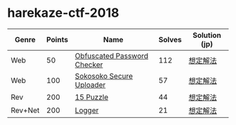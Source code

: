 # harekaze-ctf-2018

|Genre|Points|Name|Solves|Solution (jp)|
|---|---|---|---|---|
|Web|50|[Obfuscated Password Checker](ObfuscatedPasswordChecker/)|112|[想定解法](https://st98.github.io/diary/posts/2018-02-23-harekaze-ctf-2018.html#web-50-obfuscated-password-checker)|
|Web|100|[Sokosoko Secure Uploader](SokosokoSecureUploader/)|57|[想定解法](https://st98.github.io/diary/posts/2018-02-23-harekaze-ctf-2018.html#web-100-sokosoko-secure-uploader)|
|Rev|200|[15 Puzzle](15Puzzle/)|44|[想定解法](https://st98.github.io/diary/posts/2018-02-23-harekaze-ctf-2018.html#rev-200-15-puzzle)|
|Rev+Net|200|[Logger](Logger/)|21|[想定解法](https://st98.github.io/diary/posts/2018-02-23-harekaze-ctf-2018.html#rev--net-200-logger)|
